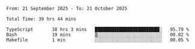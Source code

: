 <!--START_SECTION:waka-->

```abap
From: 21 September 2025 - To: 21 October 2025

Total Time: 39 hrs 44 mins

TypeScript       38 hrs 3 mins   ████████████████████████░   95.79 %
Bash             19 mins         ▒░░░░░░░░░░░░░░░░░░░░░░░░   00.82 %
Makefile         1 min           ░░░░░░░░░░░░░░░░░░░░░░░░░   00.05 %
```

<!--END_SECTION:waka-->

